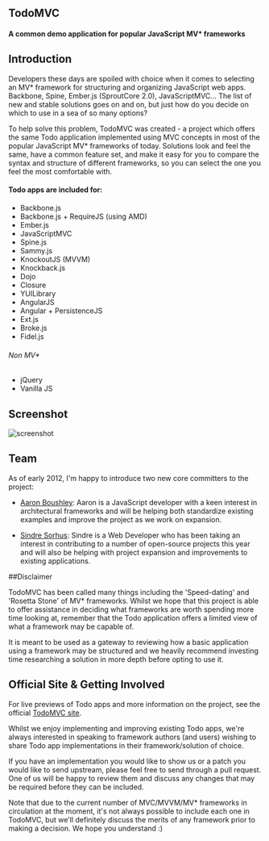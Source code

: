 ## TodoMVC

#### A common demo application for popular JavaScript MV* frameworks


## Introduction

Developers these days are spoiled with choice when it comes to selecting an MV* framework for structuring and organizing JavaScript web apps. Backbone, Spine, Ember.js (SproutCore 2.0), JavaScriptMVC... The list of new and stable solutions goes on and on, but just how do you decide on which to use in a sea of so many options?

To help solve this problem, TodoMVC was created - a project which offers the same Todo application implemented using MVC concepts in most of the popular JavaScript MV* frameworks of today. Solutions look and feel the same, have a common feature set, and make it easy for you to compare the syntax and structure of different frameworks, so you can select the one you feel the most comfortable with.

#### Todo apps are included for:

- Backbone.js
- Backbone.js + RequireJS (using AMD)
- Ember.js
- JavaScriptMVC
- Spine.js
- Sammy.js
- KnockoutJS (MVVM)
- Knockback.js
- Dojo
- Closure
- YUILibrary
- AngularJS
- Angular + PersistenceJS
- Ext.js
- Broke.js
- Fidel.js

###### Non MV*

- jQuery
- Vanilla JS


## Screenshot

![screenshot](https://raw.github.com/addyosmani/todomvc/master/screenshot.png)


## Team

As of early 2012, I'm happy to introduce two new core committers to the project:

* [Aaron Boushley](https://github.com/boushley): Aaron is a JavaScript developer with a keen interest in architectural frameworks and will be helping both standardize existing examples and improve the project as we work on expansion.

* [Sindre Sorhus](https://github.com/sindresorhus): Sindre is a Web Developer who has been taking an interest in contributing to a number of open-source projects this year and will also be helping with project expansion and improvements to existing applications.

##Disclaimer

TodoMVC has been called many things including the 'Speed-dating' and 'Rosetta Stone' of MV* frameworks. Whilst we hope that this project is able to offer assistance in deciding what frameworks are worth spending more time looking at, remember that the Todo application offers a limited view of what a framework may be capable of.

It is meant to be used as a gateway to reviewing how a basic application using a framework may be structured and we heavily recommend investing time researching a solution in more depth before opting to use it.


## Official Site & Getting Involved

For live previews of Todo apps and more information on the project, see the official [TodoMVC site](http://addyosmani.github.com/todomvc/).

Whilst we enjoy implementing and improving existing Todo apps, we're always interested in speaking to framework authors (and users) wishing to share Todo app implementations in their framework/solution of choice.

If you have an implementation you would like to show us or a patch you would like to send upstream, please feel free to send through a pull request. One of us will be happy to review them and discuss any changes that may be required before they can be included.

Note that due to the current number of MVC/MVVM/MV* frameworks in circulation at the moment, it's not always possible to include each one in TodoMVC, but we'll definitely discuss the merits of any framework prior to making a decision. We hope you understand :)